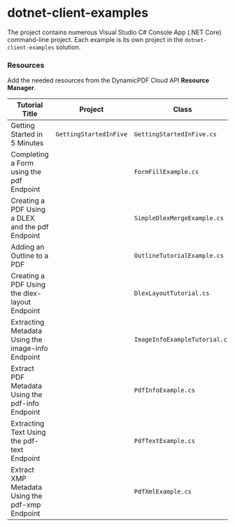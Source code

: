 # dotnet-client-examples

The project contains numerous Visual Studio C# Console App (.NET Core) command-line project. Each example is its own project in the `dotnet-client-examples` solution.

### Resources

Add the needed resources from the DynamicPDF Cloud API **Resource Manager**. 



| Tutorial Title                                    | Project                | Class                         | Tutorial Location                                            |
| ------------------------------------------------- | ---------------------- | ----------------------------- | ------------------------------------------------------------ |
| Getting Started in 5 Minutes                      | `GettingStartedInFive` | `GettingStartedInFive.cs`     | https://cloud.dynamicpdf.com/docs/tutorials/getting-started/getting-started-5-min |
| Completing a Form using the pdf Endpoint          |                        | `FormFillExample.cs`          | https://cloud.dynamicpdf.com/docs/tutorials/cloud-api/pdf-tutorial-form-completion |
| Creating a PDF Using a DLEX and the pdf Endpoint  |                        | `SimpleDlexMergeExample.cs`   | https://cloud.dynamicpdf.com/docs/tutorials/cloud-api/pdf-tutorial-dlex-merge |
| Adding an Outline to a PDF                        |                        | `OutlineTutorialExample.cs`   | https://cloud.dynamicpdf.com/docs/tutorials/cloud-api/pdf-tutorial-outlines |
| Creating a PDF Using the dlex-layout Endpoint     |                        | `DlexLayoutTutorial.cs`       | https://cloud.dynamicpdf.com/docs/tutorials/cloud-api/dlex-layout/tutorial-dlex-layout |
| Extracting Metadata Using the image-info Endpoint |                        | `ImageInfoExampleTutorial.cs` | https://cloud.dynamicpdf.com/docs/tutorials/cloud-api/image-info/tutorial-image-info |
| Extract PDF Metadata Using the pdf-info Endpoint  |                        | `PdfInfoExample.cs`           | https://cloud.dynamicpdf.com/docs/tutorials/cloud-api/pdf-info/tutorial-pdf-info |
| Extracting Text Using the pdf-text Endpoint       |                        | `PdfTextExample.cs`           | https://cloud.dynamicpdf.com/docs/tutorials/cloud-api/pdf-text/tutorial-pdf-text |
| Extract XMP Metadata Using the pdf-xmp Endpoint   |                        | `PdfXmlExample.cs`            | https://cloud.dynamicpdf.com/docs/tutorials/cloud-api/pdf-xmp/tutorial-pdf-xmp |

